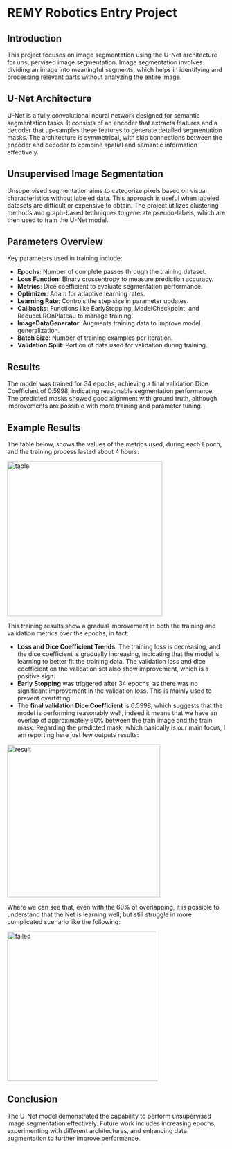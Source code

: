 # REMY Robotics Entry Project

## Introduction
This project focuses on image segmentation using the U-Net architecture for unsupervised image segmentation. Image segmentation involves dividing an image into meaningful segments, which helps in identifying and processing relevant parts without analyzing the entire image.

## U-Net Architecture
U-Net is a fully convolutional neural network designed for semantic segmentation tasks. It consists of an encoder that extracts features and a decoder that up-samples these features to generate detailed segmentation masks. The architecture is symmetrical, with skip connections between the encoder and decoder to combine spatial and semantic information effectively.

## Unsupervised Image Segmentation
Unsupervised segmentation aims to categorize pixels based on visual characteristics without labeled data. This approach is useful when labeled datasets are difficult or expensive to obtain. The project utilizes clustering methods and graph-based techniques to generate pseudo-labels, which are then used to train the U-Net model.

## Parameters Overview
Key parameters used in training include:
- **Epochs**: Number of complete passes through the training dataset.
- **Loss Function**: Binary crossentropy to measure prediction accuracy.
- **Metrics**: Dice coefficient to evaluate segmentation performance.
- **Optimizer**: Adam for adaptive learning rates.
- **Learning Rate**: Controls the step size in parameter updates.
- **Callbacks**: Functions like EarlyStopping, ModelCheckpoint, and ReduceLROnPlateau to manage training.
- **ImageDataGenerator**: Augments training data to improve model generalization.
- **Batch Size**: Number of training examples per iteration.
- **Validation Split**: Portion of data used for validation during training.

## Results
The model was trained for 34 epochs, achieving a final validation Dice Coefficient of 0.5998, indicating reasonable segmentation performance. The predicted masks showed good alignment with ground truth, although improvements are possible with more training and parameter tuning.

## Example Results
The table below, shows the values of the metrics used, during each Epoch, and the training
process lasted about 4 hours:

<img width="358" alt="table" src="https://github.com/Emanuele1202/Image-segmentation-using-U-NET/assets/100868959/110414fa-86a8-42d1-a243-0d23c4fec138">


This training results show a gradual improvement in both the training and validation
metrics over the epochs, in fact:
- **Loss and Dice Coefficient Trends**: The training loss is decreasing, and the dice coefficient is gradually increasing, indicating that the model is learning to better fit the
training data. The validation loss and dice coefficient on the validation set also show
improvement, which is a positive sign.
- **Early Stopping** was triggered after 34 epochs, as there was no significant improvement
in the validation loss. This is mainly used to prevent overfitting.
- The **final validation Dice Coefficient** is 0.5998, which suggests that the model is performing reasonably well, indeed it means that we have an overlap of approximately
60% between the train image and the train mask.
Regarding the predicted mask, which basically is our main focus, I am reporting here
just few outputs results:

<img width="353" alt="result" src="https://github.com/Emanuele1202/Image-segmentation-using-U-NET/assets/100868959/f54bfc3d-442e-46cf-8327-a0ed88ed9f26">

Where we can see that, even with the 60% of overlapping, it is possible to understand
that the Net is learning well, but still struggle in more complicated scenario like the following:

<img width="346" alt="failed" src="https://github.com/Emanuele1202/Image-segmentation-using-U-NET/assets/100868959/15e72ca4-cbf1-40bf-8925-b56f2947e911">


## Conclusion
The U-Net model demonstrated the capability to perform unsupervised image segmentation effectively. Future work includes increasing epochs, experimenting with different architectures, and enhancing data augmentation to further improve performance.
